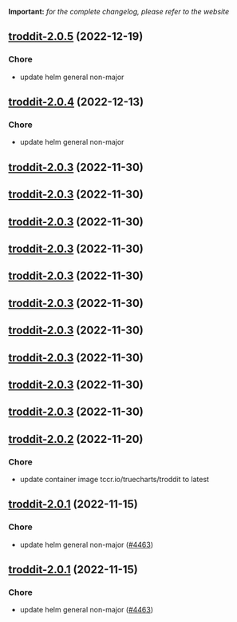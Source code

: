**Important:**
*for the complete changelog, please refer to the website*




## [troddit-2.0.5](https://github.com/truecharts/charts/compare/troddit-2.0.4...troddit-2.0.5) (2022-12-19)

### Chore

- update helm general non-major
  
  


## [troddit-2.0.4](https://github.com/truecharts/charts/compare/troddit-2.0.3...troddit-2.0.4) (2022-12-13)

### Chore

- update helm general non-major
  
  


## [troddit-2.0.3](https://github.com/truecharts/charts/compare/troddit-2.0.2...troddit-2.0.3) (2022-11-30)




## [troddit-2.0.3](https://github.com/truecharts/charts/compare/troddit-2.0.2...troddit-2.0.3) (2022-11-30)




## [troddit-2.0.3](https://github.com/truecharts/charts/compare/troddit-2.0.2...troddit-2.0.3) (2022-11-30)




## [troddit-2.0.3](https://github.com/truecharts/charts/compare/troddit-2.0.2...troddit-2.0.3) (2022-11-30)




## [troddit-2.0.3](https://github.com/truecharts/charts/compare/troddit-2.0.2...troddit-2.0.3) (2022-11-30)




## [troddit-2.0.3](https://github.com/truecharts/charts/compare/troddit-2.0.2...troddit-2.0.3) (2022-11-30)




## [troddit-2.0.3](https://github.com/truecharts/charts/compare/troddit-2.0.2...troddit-2.0.3) (2022-11-30)




## [troddit-2.0.3](https://github.com/truecharts/charts/compare/troddit-2.0.2...troddit-2.0.3) (2022-11-30)




## [troddit-2.0.3](https://github.com/truecharts/charts/compare/troddit-2.0.2...troddit-2.0.3) (2022-11-30)




## [troddit-2.0.3](https://github.com/truecharts/charts/compare/troddit-2.0.2...troddit-2.0.3) (2022-11-30)




## [troddit-2.0.2](https://github.com/truecharts/charts/compare/troddit-2.0.1...troddit-2.0.2) (2022-11-20)

### Chore

- update container image tccr.io/truecharts/troddit to latest
  
  


## [troddit-2.0.1](https://github.com/truecharts/charts/compare/troddit-2.0.0...troddit-2.0.1) (2022-11-15)

### Chore

- update helm general non-major ([#4463](https://github.com/truecharts/charts/issues/4463))
  
  


## [troddit-2.0.1](https://github.com/truecharts/charts/compare/troddit-2.0.0...troddit-2.0.1) (2022-11-15)

### Chore

- update helm general non-major ([#4463](https://github.com/truecharts/charts/issues/4463))
  
  
